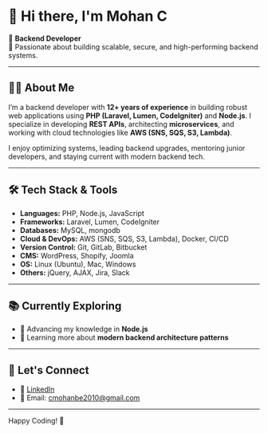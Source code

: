 # 👋 Hi there, I'm Mohan C

🚀 **Backend Developer**  
🎯 Passionate about building scalable, secure, and high-performing backend systems.

---

## 👨‍💻 About Me

I’m a backend developer with **12+ years of experience** in building robust web applications using **PHP (Laravel, Lumen, CodeIgniter)** and **Node.js**. I specialize in developing **REST APIs**, architecting **microservices**, and working with cloud technologies like **AWS (SNS, SQS, S3, Lambda)**.

I enjoy optimizing systems, leading backend upgrades, mentoring junior developers, and staying current with modern backend tech.

---

## 🛠️ Tech Stack & Tools

- **Languages:** PHP, Node.js, JavaScript
- **Frameworks:** Laravel, Lumen, CodeIgniter
- **Databases:** MySQL, mongodb
- **Cloud & DevOps:** AWS (SNS, SQS, S3, Lambda), Docker, CI/CD
- **Version Control:** Git, GitLab, Bitbucket
- **CMS:** WordPress, Shopify, Joomla
- **OS:** Linux (Ubuntu), Mac, Windows
- **Others:** jQuery, AJAX, Jira, Slack

---

## 📚 Currently Exploring

- 🚀 Advancing my knowledge in **Node.js**
- 🧩 Learning more about **modern backend architecture patterns**

---

## 🤝 Let's Connect

- 💼 [LinkedIn](https://www.linkedin.com/in/mohan-c/)
- 📧 Email: [cmohanbe2010@gmail.com](mailto:cmohanbe2010@gmail.com)

---

Happy Coding! 🚀

<!---
mohanc1989/mohanc1989 is a ✨ special ✨ repository because its `README.md` (this file) appears on your GitHub profile.
You can click the Preview link to take a look at your changes.
--->

